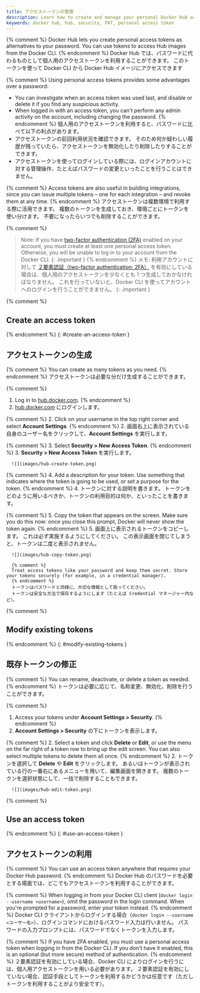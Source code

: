 ```yaml
---
title: アクセストークンの管理
description: Learn how to create and manage your personal Docker Hub access tokens to securely push and pull images programmatically.
keywords: docker hub, hub, security, PAT, personal access token
---
```


{% comment %}
Docker Hub lets you create personal access tokens as alternatives to your password. You can use tokens to access Hub images from the Docker CLI.
{% endcomment %}
Docker Hub では、パスワードに代わるものとして個人用のアクセストークンを利用することができます。
このトークンを使って Docker CLI から Docker Hub イメージにアクセスできます

{% comment %}
Using personal access tokens provides some advantages over a password:
* You can investigate when an access token was used last, and disable or delete it if you find any suspicious activity.
* When logged in with an access token, you can't perform any admin activity on the account, including changing the password.
{% endcomment %}
個人用のアクセストークンを利用すると、パスワードに比べて以下の利点があります。
* アクセストークンの前回利用状況を確認できます。
  そのため何か疑わしい履歴が残っていたら、アクセストークンを無効化したり削除したりすることができます。
* アクセストークンを使ってログインしている際には、ログインアカウントに対する管理操作、たとえばパスワードの変更といったことを行うことはできません。

{% comment %}
Access tokens are also useful in building integrations, since you can issue
multiple tokens &ndash; one for each integration &ndash; and revoke them at
any time.
{% endcomment %}
アクセストークンは複数環境で利用する際に活用できます。
複数のトークンを生成しておき、環境ごとにトークンを使い分けます。
不要になったらいつでも削除することができます。

{% comment %}
> Note: If you have [two-factor authentication (2FA)](/docker-hub/2fa) enabled on your account, you must create at least one personal access token. Otherwise, you will be unable to log in to your account from the Docker CLI.
{: .important }
{% endcomment %}
> メモ: 利用アカウントに対して [２要素認証（two-factor authentication; 2FA）](../2fa) を有効にしている場合は、個人用のアクセストークンを少なくとも 1 つ生成しておかなければなりません。
> これを行っていないと、Docker CLI を使ってアカウントへのログインを行うことができません。
{: .important }

{% comment %}
## Create an access token
{% endcomment %}
{: #create-an-access-token }
## アクセストークンの生成

{% comment %}
You can create as many tokens as you need.
{% endcomment %}
アクセストークンは必要な分だけ生成することができます。

{% comment %}
1. Log in to [hub.docker.com](https://hub.docker.com).
{% endcomment %}
1. [hub.docker.com](https://hub.docker.com) にログインします。

{% comment %}
2. Click on your username in the top right corner and select **Account
Settings**.
{% endcomment %}
2. 画面右上に表示されている自身のユーザー名をクリックして、**Account Settings** を実行します。

{% comment %}
3. Select **Security > New Access Token**.
{% endcomment %}
3. **Security > New Access Token** を実行します。

      ![](images/hub-create-token.png)

{% comment %}
4. Add a description for your token. Use something that indicates where
the token is going to be used, or set a purpose for the token.
{% endcomment %}
4. トークンに対する説明を書きます。
   トークンをどのように用いるべきか、トークンの利用目的は何か、といったことを書きます。

{% comment %}
5. Copy the token that appears on the screen. Make sure you do this now:
once you close this prompt, Docker will never show the token again.
{% endcomment %}
5. 画面上に表示されるトークンをコピーします。
   これは必ず実施するようにしてください。
   この表示画面を閉じてしまうと、トークンは二度と表示されません。

      ![](images/hub-copy-token.png)

      {% comment %}
      Treat access tokens like your password and keep them secret. Store your tokens securely (for example, in a credential manager).
      {% endcomment %}
      トークンはパスワードと同様に、大切な情報として扱ってください。
      トークンは安全な方法で保存するようにします（たとえば Credential マネージャー内など）。


{% comment %}
## Modify existing tokens
{% endcomment %}
{: #modify-existing-tokens }
## 既存トークンの修正

{% comment %}
You can rename, deactivate, or delete a token as needed.
{% endcomment %}
トークンは必要に応じて、名称変更、無効化、削除を行うことができます。

{% comment %}
1. Access your tokens under **Account Settings > Security**.
{% endcomment %}
1. **Account Settings > Security** の下にトークンを表示します。

{% comment %}
2. Select a token and click **Delete** or **Edit**, or use the menu on
the far right of a token row to bring up the edit screen. You can also
select multiple tokens to delete them all once.
{% endcomment %}
2. トークンを選択して **Delete** や **Edit** をクリックします。
   あるいはトークンが表示されている行の一番右にあるメニューを用いて、編集画面を開きます。
   複数のトークンを選択状態にして、一括で削除することもできます。

      ![](images/hub-edit-token.png)


{% comment %}
## Use an access token
{% endcomment %}
{: #use-an-access-token }
## アクセストークンの利用

{% comment %}
You can use an access token anywhere that requires your Docker Hub
password.
{% endcomment %}
Docker Hub のパスワードを必要とする場面では、どこでもアクセストークンを利用することができます。

{% comment %}
When logging in from your Docker CLI client (`docker login --username <username>`),
omit the password in the login command. When you're prompted for
a password, enter your token instead.
{% endcomment %}
Docker CLI クライアントからログインする場合（`docker login --username <ユーザー名>`）、ログインコマンドにおけるパスワード入力は行いません。
パスワードの入力プロンプトには、パスワードでなくトークンを入力します。

{% comment %}
If you have 2FA enabled, you must use a personal access token when logging in
from the Docker CLI. If you don't have it enabled, this is an optional (but
more secure) method of authentication.
{% endcomment %}
２要素認証を有効にしている場合、Docker CLI によりログインを行うには、個人用アクセストークンを用いる必要があります。
２要素認証を有効にしていない場合、認証手段としてトークンを利用するかどうかは任意です（ただしトークンを利用することがより安全です）。
